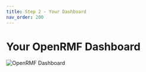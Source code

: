 ```yaml
---
title: Step 2 - Your Dashboard
nav_order: 200
---
```


# Your OpenRMF Dashboard

![OpenRMF Dashboard](/assets/dashboard.png)
